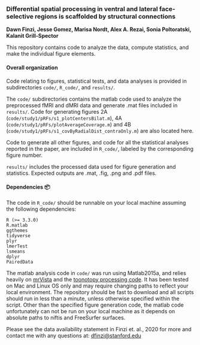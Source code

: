 ### Differential spatial processing in ventral and lateral face-selective regions is scaffolded by structural connections
**Dawn Finzi, Jesse Gomez, Marisa Nordt, Alex A. Rezai, Sonia Poltoratski, Kalanit Grill-Spector**

This repository contains code to analyze the data, compute statistics, and make the individual figure elements. 

#### Overall organization 
Code relating to figures, statistical tests, and data analyses is provided in subdirectories `code/`, `R_code/`, and `results/`. 

The `code/` subdirectories contains the matlab code used to analyze the preprocessed fMRI and dMRI data and generate .mat files included in `results/`. Code for generating figures 2A (`code/study1/pRFs/s1_plotCentersBilat.m`), 4A (`code/study1/pRFs/plotAverageCoverage.m`) and 4B (`code/study1/pRFs/s1_covByRadialDist_contraOnly.m`) are also located here. 

Code to generate all other figures, and code for all the statistical analyses reported in the paper, are included in `R_code/`, labeled by the corresponding figure number. 

`results/` includes the processed data used for figure generation and statistics.
Expected outputs are .mat, .fig, .png and .pdf files. 

#### Dependencies :package:
The code in `R_code/` should be runnable on your local machine assuming the following dependencies:
```
R (>= 3.3.0)
R.matlab
ggthemes
tidyverse
plyr
lmerTest
lsmeans
dplyr
PairedData
```

The matlab analysis code in `code/` was run using Matlab2015a, and relies heavily on [mrVista](http://github.com/vistalab) and the [toonotopy processing code](https://github.com/VPNL/toonotopy). It has been tested on Mac and Linux OS only and may require changing paths to reflect your local environment. The repository should be fast to download and all scripts should run in less than a minute, unless otherwise specified within the script. Other than the specified figure generation code, the matlab code unfortunately can not be run on your local machine as it depends on absolute paths to niftis and FreeSurfer surfaces. 

Please see the data availability statement in Finzi et. al., 2020 for more and contact me with any questions at: <dfinzi@stanford.edu>
